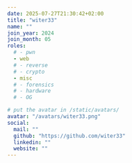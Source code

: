 ```yaml
---
date: 2025-07-27T21:30:42+02:00
title: "witer33"
name: ""
join_year: 2024
join_month: 05
roles:
  # - pwn
  - web
  # - reverse
  # - crypto
  - misc
  # - forensics
  # - hardware
  # - OG

# put the avatar in /static/avatars/
avatar: "/avatars/witer33.png"
social:
  mail: ""
  github: "https://github.com/witer33"
  linkedin: ""
  website: ""
---
```

